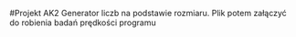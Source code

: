 #Projekt AK2
Generator liczb na podstawie rozmiaru. 
Plik potem załączyć do robienia badań prędkości programu
